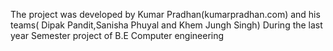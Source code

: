 The project was developed by Kumar Pradhan(kumarpradhan.com) and his teams( Dipak Pandit,Sanisha Phuyal and Khem Jungh Singh) During the last year Semester project of B.E Computer engineering
